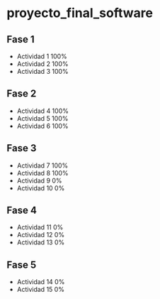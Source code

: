 # proyecto_final_software

## Fase 1
* Actividad 1 	100%
* Actividad 2 	100%
* Actividad 3 	100%

## Fase 2
* Actividad 4 	100%
* Actividad 5 	100%
* Actividad 6 	100%

## Fase 3
* Actividad 7 	100%
* Actividad 8 	100%
* Actividad 9 	0%
* Actividad 10 	0%

## Fase 4
* Actividad 11 	0%
* Actividad 12 	0%
* Actividad 13 	0%

## Fase 5
* Actividad 14 0%
* Actividad 15 0%